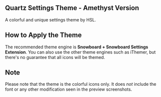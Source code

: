 Quartz Settings Theme - Amethyst Version
----------------------------------------

A colorful and unique settings theme by HSL.

How to Apply the Theme
----------------------

The recommended theme engine is **Snowboard + Snowboard Settings Extension**. You can also use the other theme engines such as iThemer, but there's no guarantee that all icons will be themed.

Note
----

Please note that the theme is the colorful icons only. It does *not* include the font or any other modification seen in the preview screenshots.
